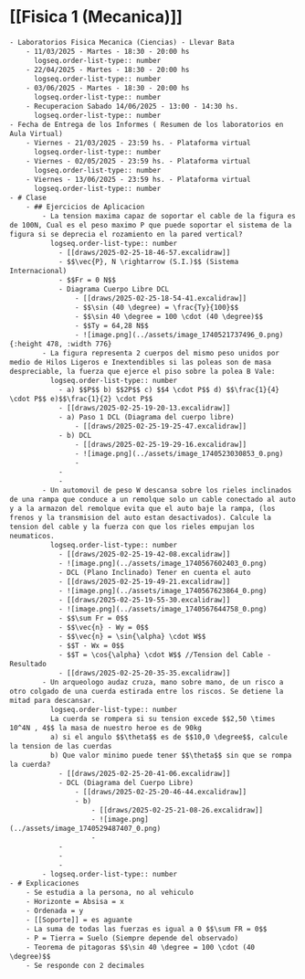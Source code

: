 # [[Fisica 1 (Mecanica)]]
	- Laboratorios Fisica Mecanica (Ciencias) - Llevar Bata
		- 11/03/2025 - Martes - 18:30 - 20:00 hs
		  logseq.order-list-type:: number
		- 22/04/2025 - Martes - 18:30 - 20:00 hs
		  logseq.order-list-type:: number
		- 03/06/2025 - Martes - 18:30 - 20:00 hs
		  logseq.order-list-type:: number
		- Recuperacion Sabado 14/06/2025 - 13:00 - 14:30 hs.
		  logseq.order-list-type:: number
	- Fecha de Entrega de los Informes ( Resumen de los laboratorios en Aula Virtual)
		- Viernes - 21/03/2025 - 23:59 hs. - Plataforma virtual
		  logseq.order-list-type:: number
		- Viernes - 02/05/2025 - 23:59 hs. - Plataforma virtual
		  logseq.order-list-type:: number
		- Viernes - 13/06/2025 - 23:59 hs. - Plataforma virtual
		  logseq.order-list-type:: number
	- # Clase
		- ## Ejercicios de Aplicacion
			- La tension maxima capaz de soportar el cable de la figura es de 100N, Cual es el peso maximo P que puede soportar el sistema de la figura si se deprecia el rozamiento en la pared vertical?
			  logseq.order-list-type:: number
				- [[draws/2025-02-25-18-46-57.excalidraw]]
				- $$\vec{P}, N \rightarrow (S.I.)$$ (Sistema Internacional)
				- $$Fr = 0 N$$
				- Diagrama Cuerpo Libre DCL
					- [[draws/2025-02-25-18-54-41.excalidraw]]
					- $$\sin (40 \degree) = \frac{Ty}{100}$$
					- $$\sin 40 \degree = 100 \cdot (40 \degree)$$
					- $$Ty = 64,28 N$$
					- ![image.png](../assets/image_1740521737496_0.png){:height 478, :width 776}
			- La figura representa 2 cuerpos del mismo peso unidos por medio de Hilos Ligeros e Inextendibles si las poleas son de masa despreciable, la fuerza que ejerce el piso sobre la polea B Vale:
			  logseq.order-list-type:: number
				- a) $$P$$ b) $$2P$$ c) $$4 \cdot P$$ d) $$\frac{1}{4} \cdot P$$ e)$$\frac{1}{2} \cdot P$$
				- [[draws/2025-02-25-19-20-13.excalidraw]]
				- a) Paso 1 DCL (Diagrama del cuerpo libre)
					- [[draws/2025-02-25-19-25-47.excalidraw]]
				- b) DCL
					- [[draws/2025-02-25-19-29-16.excalidraw]]
					- ![image.png](../assets/image_1740523030853_0.png)
					-
				-
				-
			- Un automovil de peso W descansa sobre los rieles inclinados de una rampa que conduce a un remolque solo un cable conectado al auto y a la armazon del remolque evita que el auto baje la rampa, (los frenos y la transmision del auto estan desactivados). Calcule la tension del cable y la fuerza con que los rieles empujan los neumaticos.
			  logseq.order-list-type:: number
				- [[draws/2025-02-25-19-42-08.excalidraw]]
				- ![image.png](../assets/image_1740567602403_0.png)
				- DCL (Plano Inclinado) Tener en cuenta el auto
				- [[draws/2025-02-25-19-49-21.excalidraw]]
				- ![image.png](../assets/image_1740567623864_0.png)
				- [[draws/2025-02-25-19-55-30.excalidraw]]
				- ![image.png](../assets/image_1740567644758_0.png)
				- $$\sum Fr = 0$$
				- $$\vec{n} - Wy = 0$$
				- $$\vec{n} = \sin{\alpha} \cdot W$$
				- $$T - Wx = 0$$
				- $$T = \cos{\alpha} \cdot W$$ //Tension del Cable - Resultado
				- [[draws/2025-02-25-20-35-35.excalidraw]]
			- Un arqueologo audaz cruza, mano sobre mano, de un risco a otro colgado de una cuerda estirada entre los riscos. Se detiene la mitad para descansar.
			  logseq.order-list-type:: number
			  La cuerda se rompera si su tension excede $$2,50 \times 10^4N , 4$$ la masa de nuestro heroe es de 90kg
			  a) si el angulo $$\theta$$ es de $$10,0 \degree$$, calcule la tension de las cuerdas
			  b) Que valor minimo puede tener $$\theta$$ sin que se rompa la cuerda?
				- [[draws/2025-02-25-20-41-06.excalidraw]]
				- DCL (Diagrama del Cuerpo Libre)
					- [[draws/2025-02-25-20-46-44.excalidraw]]
					- b)
						- [[draws/2025-02-25-21-08-26.excalidraw]]
						- ![image.png](../assets/image_1740529487407_0.png)
						-
				-
				-
				-
			- logseq.order-list-type:: number
	- # Explicaciones
		- Se estudia a la persona, no al vehiculo
		- Horizonte = Absisa = x
		- Ordenada = y
		- [[Soporte]] = es aguante
		- La suma de todas las fuerzas es igual a 0 $$\sum FR = 0$$
		- P = Tierra = Suelo (Siempre depende del observado)
		- Teorema de pitagoras $$\sin 40 \degree = 100 \cdot (40 \degree)$$
		- Se responde con 2 decimales